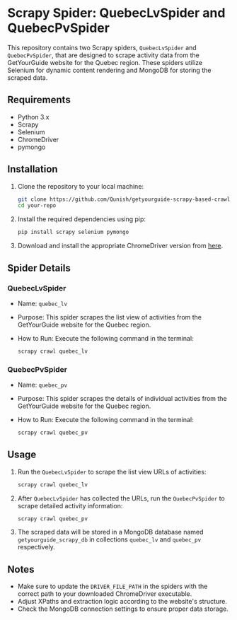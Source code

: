# Scrapy Spider: QuebecLvSpider and QuebecPvSpider

This repository contains two Scrapy spiders, `QuebecLvSpider` and `QuebecPvSpider`, that are designed to scrape activity data from the GetYourGuide website for the Quebec region. These spiders utilize Selenium for dynamic content rendering and MongoDB for storing the scraped data.

## Requirements

- Python 3.x
- Scrapy
- Selenium
- ChromeDriver
- pymongo

## Installation

1. Clone the repository to your local machine:

   ```bash
   git clone https://github.com/Qunish/getyourguide-scrapy-based-crawler.git
   cd your-repo
   ```

2. Install the required dependencies using pip:

   ```bash
   pip install scrapy selenium pymongo
   ```

3. Download and install the appropriate ChromeDriver version from [here](https://sites.google.com/chromium.org/driver/).

## Spider Details

### QuebecLvSpider

- Name: `quebec_lv`
- Purpose: This spider scrapes the list view of activities from the GetYourGuide website for the Quebec region.
- How to Run: Execute the following command in the terminal:

  ```bash
  scrapy crawl quebec_lv
  ```

### QuebecPvSpider

- Name: `quebec_pv`
- Purpose: This spider scrapes the details of individual activities from the GetYourGuide website for the Quebec region.
- How to Run: Execute the following command in the terminal:

  ```bash
  scrapy crawl quebec_pv
  ```

## Usage

1. Run the `QuebecLvSpider` to scrape the list view URLs of activities:

   ```bash
   scrapy crawl quebec_lv
   ```

2. After `QuebecLvSpider` has collected the URLs, run the `QuebecPvSpider` to scrape detailed activity information:

   ```bash
   scrapy crawl quebec_pv
   ```

3. The scraped data will be stored in a MongoDB database named `getyourguide_scrapy_db` in collections `quebec_lv` and `quebec_pv` respectively.

## Notes

- Make sure to update the `DRIVER_FILE_PATH` in the spiders with the correct path to your downloaded ChromeDriver executable.
- Adjust XPaths and extraction logic according to the website's structure.
- Check the MongoDB connection settings to ensure proper data storage.